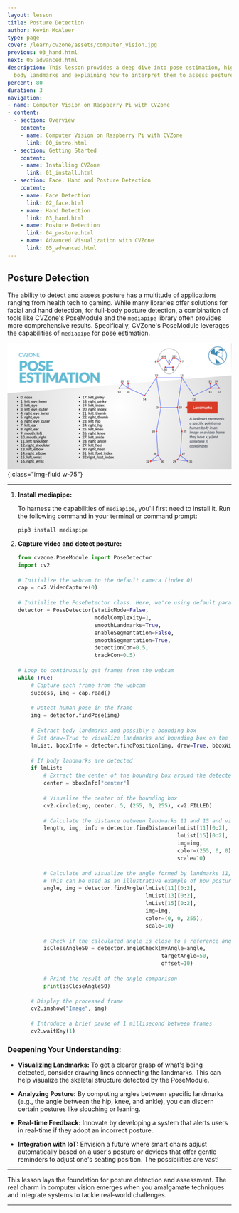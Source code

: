 ```yaml
---
layout: lesson
title: Posture Detection
author: Kevin McAleer
type: page
cover: /learn/cvzone/assets/computer_vision.jpg
previous: 03_hand.html
next: 05_advanced.html
description: This lesson provides a deep dive into pose estimation, highlighting key
  body landmarks and explaining how to interpret them to assess posture.
percent: 80
duration: 3
navigation:
- name: Computer Vision on Raspberry Pi with CVZone
- content:
  - section: Overview
    content:
    - name: Computer Vision on Raspberry Pi with CVZone
      link: 00_intro.html
  - section: Getting Started
    content:
    - name: Installing CVZone
      link: 01_install.html
  - section: Face, Hand and Posture Detection
    content:
    - name: Face Detection
      link: 02_face.html
    - name: Hand Detection
      link: 03_hand.html
    - name: Posture Detection
      link: 04_posture.html
    - name: Advanced Visualization with CVZone
      link: 05_advanced.html
---
```



## Posture Detection

The ability to detect and assess posture has a multitude of applications ranging from health tech to gaming. While many libraries offer solutions for facial and hand detection, for full-body posture detection, a combination of tools like CVZone's PoseModule and the `mediapipe` library often provides more comprehensive results. Specifically, CVZone's PoseModule leverages the capabilities of `mediapipe` for pose estimation.

![Post Estimation Landmarks](assets/pose.jpg){:class="img-fluid w-75"}

---

1. **Install mediapipe:**

   To harness the capabilities of `mediapipe`, you'll first need to install it. Run the following command in your terminal or command prompt:

   ```bash
   pip3 install mediapipe
   ```

2. **Capture video and detect posture:**

   ```python
   from cvzone.PoseModule import PoseDetector
   import cv2

   # Initialize the webcam to the default camera (index 0)
   cap = cv2.VideoCapture(0)

   # Initialize the PoseDetector class. Here, we're using default parameters. For a deep dive into what each parameter signifies, consider checking the documentation.
   detector = PoseDetector(staticMode=False,
                           modelComplexity=1,
                           smoothLandmarks=True,
                           enableSegmentation=False,
                           smoothSegmentation=True,
                           detectionCon=0.5,
                           trackCon=0.5)

   # Loop to continuously get frames from the webcam
   while True:
       # Capture each frame from the webcam
       success, img = cap.read()

       # Detect human pose in the frame
       img = detector.findPose(img)

       # Extract body landmarks and possibly a bounding box 
       # Set draw=True to visualize landmarks and bounding box on the image
       lmList, bboxInfo = detector.findPosition(img, draw=True, bboxWithHands=False)

       # If body landmarks are detected
       if lmList:
           # Extract the center of the bounding box around the detected pose
           center = bboxInfo["center"]

           # Visualize the center of the bounding box
           cv2.circle(img, center, 5, (255, 0, 255), cv2.FILLED)

           # Calculate the distance between landmarks 11 and 15 and visualize it
           length, img, info = detector.findDistance(lmList[11][0:2],
                                                     lmList[15][0:2],
                                                     img=img,
                                                     color=(255, 0, 0),
                                                     scale=10)

           # Calculate and visualize the angle formed by landmarks 11, 13, and 15
           # This can be used as an illustrative example of how posture might be inferred from body landmarks.
           angle, img = detector.findAngle(lmList[11][0:2],
                                           lmList[13][0:2],
                                           lmList[15][0:2],
                                           img=img,
                                           color=(0, 0, 255),
                                           scale=10)

           # Check if the calculated angle is close to a reference angle of 50 degrees (with a leeway of 10 degrees)
           isCloseAngle50 = detector.angleCheck(myAngle=angle,
                                                targetAngle=50,
                                                offset=10)

           # Print the result of the angle comparison
           print(isCloseAngle50)

       # Display the processed frame
       cv2.imshow("Image", img)

       # Introduce a brief pause of 1 millisecond between frames
       cv2.waitKey(1)
   ```

### Deepening Your Understanding:

- **Visualizing Landmarks:** To get a clearer grasp of what's being detected, consider drawing lines connecting the landmarks. This can help visualize the skeletal structure detected by the PoseModule.

- **Analyzing Posture:** By computing angles between specific landmarks (e.g., the angle between the hip, knee, and ankle), you can discern certain postures like slouching or leaning.

- **Real-time Feedback:** Innovate by developing a system that alerts users in real-time if they adopt an incorrect posture.

- **Integration with IoT:** Envision a future where smart chairs adjust automatically based on a user's posture or devices that offer gentle reminders to adjust one's seating position. The possibilities are vast!

---

This lesson lays the foundation for posture detection and assessment. The real charm in computer vision emerges when you amalgamate techniques and integrate systems to tackle real-world challenges.

---

